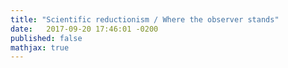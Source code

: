 ```yaml
---
title: "Scientific reductionism / Where the observer stands"
date:   2017-09-20 17:46:01 -0200
published: false
mathjax: true
---
```


<!-- * Comme position SH, important en sciences expérimentales de considérer 
l'influence de la présence de l'expérimentateur dans la collecte de donnnées
+ artificialité de la situation expérimentale même dans cas des études se voulant plus écologiques 
(bien que réduction de l'artificialité non remise en cause ici)

* étude d'un système soumise à l'influence variable de facteurs extérieurs à ce système </br>
  * que finit-on par réellement mesurer? </br>
  * à quel point est-ce généralisable? </br>
  * à quels niveaux ces influences jouent-elles? </br>
    (avec idée que plus les processus sont dits de haut-niveau, plus on s'attend à une influence d'importance)
    
* nécessité d'une approche plus située et donc prise en compte du contexte expérimental: à verbaliser car fait partie de l'expérience

* comparaison avec sciences humaines (anthropologie/eyhnologie) et sciences zoologiques/éthologie de terrain
  * comment se place l'observateur?
  * comment définit-il sa place? 
  lien: https://annerevillard.com/observation-directe-et-enquete-de-terrain/definir-et-analyser-son-role-en-tant-quobservateur-trice-sur-le-terrain/
  
* notion de réductionnisme scientifique: https://en.wikipedia.org/wiki/Reductionism  -->
  
  


